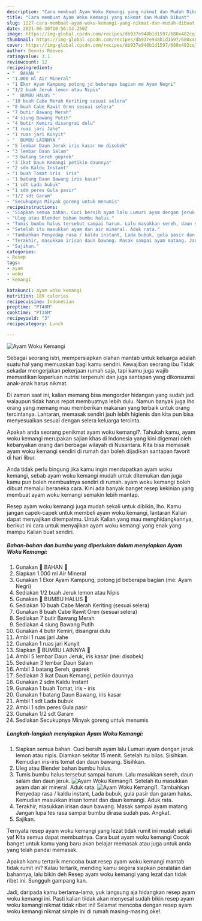 ```yaml
---
description: "Cara membuat Ayam Woku Kemangi yang nikmat dan Mudah Dibuat"
title: "Cara membuat Ayam Woku Kemangi yang nikmat dan Mudah Dibuat"
slug: 1227-cara-membuat-ayam-woku-kemangi-yang-nikmat-dan-mudah-dibuat
date: 2021-06-30T10:56:14.250Z
image: https://img-global.cpcdn.com/recipes/db937e948b1d1597/680x482cq70/ayam-woku-kemangi-foto-resep-utama.jpg
thumbnail: https://img-global.cpcdn.com/recipes/db937e948b1d1597/680x482cq70/ayam-woku-kemangi-foto-resep-utama.jpg
cover: https://img-global.cpcdn.com/recipes/db937e948b1d1597/680x482cq70/ayam-woku-kemangi-foto-resep-utama.jpg
author: Dennis Reeves
ratingvalue: 3.1
reviewcount: 12
recipeingredient:
- "  BAHAN "
- "1.000 ml Air Mineral"
- "1 Ekor Ayam Kampung potong jd beberapa bagian me Ayam Negri"
- "1/2 buah Jeruk lemon atau Nipis"
- "  BUMBU HALUS "
- "10 buah Cabe Merah Keriting sesuai selera"
- "8 buah Cabe Rawit Oren sesuai selera"
- "7 butir Bawang Merah"
- "4 siung Bawang Putih"
- "4 butir Kemiri disangrai dulu"
- "1 ruas jari Jahe"
- "1 ruas jari Kunyit"
- "  BUMBU LAINNYA "
- "5 lembar Daun Jeruk iris kasar me disobek"
- "3 lembar Daun Salam"
- "3 batang Sereh geprek"
- "3 ikat Daun Kemangi petikin daunnya"
- "2 sdm Kaldu Instant"
- "1 buah Tomat iris  iris"
- "1 batang Daun Bawang iris kasar"
- "1 sdt Lada bubuk"
- "1 sdm peres Gula pasir"
- "1/2 sdt Garam"
- "Secukupnya Minyak goreng untuk menumis"
recipeinstructions:
- "Siapkan semua bahan. Cuci bersih ayam lalu Lumuri ayam dengan jeruk lemon atau nipis. Diamkan sekitar 15 menit. Setelah itu bilas. Sisihkan. Kemudian iris-iris tomat dan daun bawang. Sisihkan."
- "Uleg atau Blender bahan bumbu halus."
- "Tumis bumbu halus tersebut sampai harum. Lalu masukkan sereh, daun salam dan daun jeruk."
- "Setelah itu masukkan ayam dan air mineral. Aduk rata."
- "Tambahkan Penyedap rasa / kaldu instant, Lada bubuk, gula pasir dan garam halus. Kemudian masukkan irisan tomat dan daun kemangi. Aduk rata."
- "Terakhir, masukkan irisan daun bawang. Masak sampai ayam matang. Jangan lupa tes rasa sampai bumbu dirasa sudah pas. Angkat."
- "Sajikan."
categories:
- Resep
tags:
- ayam
- woku
- kemangi

katakunci: ayam woku kemangi 
nutrition: 189 calories
recipecuisine: Indonesian
preptime: "PT40M"
cooktime: "PT35M"
recipeyield: "3"
recipecategory: Lunch

---
```



![Ayam Woku Kemangi](https://img-global.cpcdn.com/recipes/db937e948b1d1597/680x482cq70/ayam-woku-kemangi-foto-resep-utama.jpg)

Sebagai seorang istri, mempersiapkan olahan mantab untuk keluarga adalah suatu hal yang memuaskan bagi kamu sendiri. Kewajiban seorang ibu Tidak sekadar mengerjakan pekerjaan rumah saja, tapi kamu juga wajib memastikan keperluan nutrisi terpenuhi dan juga santapan yang dikonsumsi anak-anak harus nikmat.

Di zaman  saat ini, kalian memang bisa mengorder hidangan yang sudah jadi walaupun tidak harus repot membuatnya lebih dulu. Namun banyak juga lho orang yang memang mau memberikan makanan yang terbaik untuk orang tercintanya. Lantaran, memasak sendiri jauh lebih higienis dan kita pun bisa menyesuaikan sesuai dengan selera keluarga tercinta. 



Apakah anda seorang penikmat ayam woku kemangi?. Tahukah kamu, ayam woku kemangi merupakan sajian khas di Indonesia yang kini digemari oleh kebanyakan orang dari berbagai wilayah di Nusantara. Kita bisa memasak ayam woku kemangi sendiri di rumah dan boleh dijadikan santapan favorit di hari libur.

Anda tidak perlu bingung jika kamu ingin mendapatkan ayam woku kemangi, sebab ayam woku kemangi mudah untuk ditemukan dan juga kamu pun boleh membuatnya sendiri di rumah. ayam woku kemangi boleh dibuat memalui beraneka cara. Kini ada banyak banget resep kekinian yang membuat ayam woku kemangi semakin lebih mantap.

Resep ayam woku kemangi juga mudah sekali untuk dibikin, lho. Kamu jangan capek-capek untuk membeli ayam woku kemangi, lantaran Kalian dapat menyajikan ditempatmu. Untuk Kalian yang mau menghidangkannya, berikut ini cara untuk menyajikan ayam woku kemangi yang enak yang mampu Kalian buat sendiri.

<!--inarticleads1-->

##### Bahan-bahan dan bumbu yang diperlukan dalam menyiapkan Ayam Woku Kemangi:

1. Gunakan  🌿 BAHAN 🌿
1. Siapkan 1.000 ml Air Mineral
1. Gunakan 1 Ekor Ayam Kampung, potong jd beberapa bagian (me: Ayam Negri)
1. Sediakan 1/2 buah Jeruk lemon atau Nipis
1. Gunakan  🌿 BUMBU HALUS 🌿
1. Sediakan 10 buah Cabe Merah Keriting (sesuai selera)
1. Gunakan 8 buah Cabe Rawit Oren (sesuai selera)
1. Sediakan 7 butir Bawang Merah
1. Sediakan 4 siung Bawang Putih
1. Gunakan 4 butir Kemiri, disangrai dulu
1. Ambil 1 ruas jari Jahe
1. Gunakan 1 ruas jari Kunyit
1. Siapkan  🌿 BUMBU LAINNYA 🌿
1. Ambil 5 lembar Daun Jeruk, iris kasar (me: disobek)
1. Sediakan 3 lembar Daun Salam
1. Ambil 3 batang Sereh, geprek
1. Sediakan 3 ikat Daun Kemangi, petikin daunnya
1. Gunakan 2 sdm Kaldu Instant
1. Gunakan 1 buah Tomat, iris - iris
1. Gunakan 1 batang Daun Bawang, iris kasar
1. Ambil 1 sdt Lada bubuk
1. Ambil 1 sdm peres Gula pasir
1. Gunakan 1/2 sdt Garam
1. Sediakan Secukupnya Minyak goreng untuk menumis




<!--inarticleads2-->

##### Langkah-langkah menyiapkan Ayam Woku Kemangi:

1. Siapkan semua bahan. Cuci bersih ayam lalu Lumuri ayam dengan jeruk lemon atau nipis. Diamkan sekitar 15 menit. Setelah itu bilas. Sisihkan. Kemudian iris-iris tomat dan daun bawang. Sisihkan.
1. Uleg atau Blender bahan bumbu halus.
1. Tumis bumbu halus tersebut sampai harum. Lalu masukkan sereh, daun salam dan daun jeruk.
<img src="//assets-global.cpcdn.com/assets/icons/button_play-2c75c40dde080a61004c1f40b05d8f140eaff45d7e9e6481dc71c63d2e7c4909.png" alt="Ayam Woku Kemangi">1. Setelah itu masukkan ayam dan air mineral. Aduk rata.
<img src="//assets-global.cpcdn.com/assets/icons/button_play-2c75c40dde080a61004c1f40b05d8f140eaff45d7e9e6481dc71c63d2e7c4909.png" alt="Ayam Woku Kemangi">1. Tambahkan Penyedap rasa / kaldu instant, Lada bubuk, gula pasir dan garam halus. Kemudian masukkan irisan tomat dan daun kemangi. Aduk rata.
1. Terakhir, masukkan irisan daun bawang. Masak sampai ayam matang. Jangan lupa tes rasa sampai bumbu dirasa sudah pas. Angkat.
1. Sajikan.




Ternyata resep ayam woku kemangi yang lezat tidak rumit ini mudah sekali ya! Kita semua dapat membuatnya. Cara buat ayam woku kemangi Cocok banget untuk kamu yang baru akan belajar memasak atau juga untuk anda yang telah pandai memasak.

Apakah kamu tertarik mencoba buat resep ayam woku kemangi mantab tidak rumit ini? Kalau tertarik, mending kamu segera siapkan peralatan dan bahannya, lalu bikin deh Resep ayam woku kemangi yang lezat dan tidak ribet ini. Sungguh gampang kan. 

Jadi, daripada kamu berlama-lama, yuk langsung aja hidangkan resep ayam woku kemangi ini. Pasti kalian tiidak akan menyesal sudah bikin resep ayam woku kemangi nikmat tidak ribet ini! Selamat mencoba dengan resep ayam woku kemangi nikmat simple ini di rumah masing-masing,oke!.

